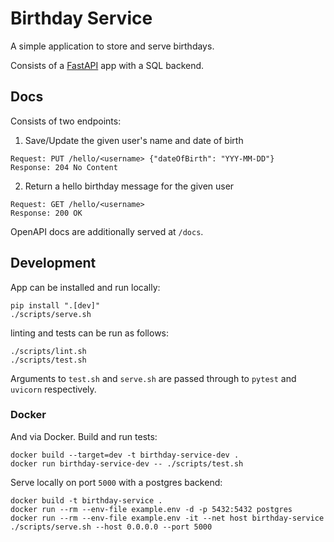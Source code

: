 # Birthday Service

A simple application to store and serve birthdays.

Consists of a [FastAPI](https://fastapi.tiangolo.com/) app with a SQL backend.

## Docs

Consists of two endpoints:

1. Save/Update the given user's name and date of birth

```
Request: PUT /hello/<username> {"dateOfBirth": "YYY-MM-DD"}
Response: 204 No Content
```

2. Return a hello birthday message for the given user

```
Request: GET /hello/<username>
Response: 200 OK
```

OpenAPI docs are additionally served at `/docs`.

## Development

App can be installed and run locally:

```
pip install ".[dev]"
./scripts/serve.sh
```

linting and tests can be run as follows:

```
./scripts/lint.sh
./scripts/test.sh
```

Arguments to `test.sh` and `serve.sh` are passed through to `pytest` and `uvicorn`
respectively.

### Docker

And via Docker. Build and run tests:

```
docker build --target=dev -t birthday-service-dev .
docker run birthday-service-dev -- ./scripts/test.sh
```

Serve locally on port `5000` with a postgres backend:

```
docker build -t birthday-service .
docker run --rm --env-file example.env -d -p 5432:5432 postgres
docker run --rm --env-file example.env -it --net host birthday-service ./scripts/serve.sh --host 0.0.0.0 --port 5000
```
